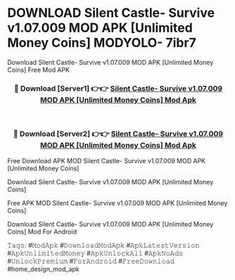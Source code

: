 # DOWNLOAD Silent Castle- Survive v1.07.009 MOD APK [Unlimited Money Coins] MODYOLO- 7ibr7
Download Silent Castle- Survive v1.07.009 MOD APK [Unlimited Money Coins] Free Mod APK

<div align="center">
<h3>🔴 Download [Server1] 👉👉 <a href="https://apk-comot.site?title=Silent_Castle-_Survive_v1.07.009_MOD_APK_[Unlimited_Money_Coins]">Silent Castle- Survive v1.07.009 MOD APK [Unlimited Money Coins] Mod Apk</a></h3><br>

<h3>🔴 Download [Server2] 👉👉 <a href="https://apk-comot.site?title=Silent_Castle-_Survive_v1.07.009_MOD_APK_[Unlimited_Money_Coins]">Silent Castle- Survive v1.07.009 MOD APK [Unlimited Money Coins] Mod Apk</a></h3>
</div>


Free Download APK MOD Silent Castle- Survive v1.07.009 MOD APK [Unlimited Money Coins]

Download Silent Castle- Survive v1.07.009 MOD APK [Unlimited Money Coins] 

Free APK MOD Silent Castle- Survive v1.07.009 MOD APK [Unlimited Money Coins] 

Download Silent Castle- Survive v1.07.009 MOD APK [Unlimited Money Coins] Mod For Android

𝚃𝚊𝚐𝚜: #𝙼𝚘𝚍𝙰𝚙𝚔 #𝙳𝚘𝚠𝚗𝚕𝚘𝚊𝚍𝙼𝚘𝚍𝙰𝚙𝚔 #𝙰𝚙𝚔𝙻𝚊𝚝𝚎𝚜𝚝𝚅𝚎𝚛𝚜𝚒𝚘𝚗 #𝙰𝚙𝚔𝚄𝚗𝚕𝚒𝚖𝚒𝚝𝚎𝚍𝙼𝚘𝚗𝚎𝚢 #𝙰𝚙𝚔𝚄𝚗𝚕𝚘𝚌𝚔𝙰𝚕𝚕 #𝙰𝚙𝚔𝙽𝚘𝙰𝚍𝚜 #𝚄𝚗𝚕𝚘𝚌𝚔𝙿𝚛𝚎𝚖𝚒𝚞𝚖 #𝙵𝚘𝚛𝙰𝚗𝚍𝚛𝚘𝚒𝚍 #𝙵𝚛𝚎𝚎𝙳𝚘𝚠𝚗𝚕𝚘𝚊𝚍 #home_design_mod_apk